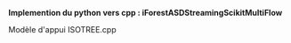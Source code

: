**Implemention du python vers cpp : iForestASDStreamingScikitMultiFlow**

Modèle d'appui ISOTREE.cpp

